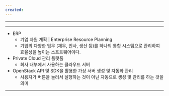 ```yaml
---
created:
---
```



---


---

- ERP 
	- 기업 자원 계획 | Enterprise Resource Planning
	- 기업의 다양한 업무 (재무, 인사, 생산 등)를 하나의 통합 시스템으로 관리하여 효율성을 높이는 소프트웨어이다.
- Private Cloud 관리 플랫폼
	- 회사 내부에서 사용하는 클라우드 서버
- OpenStack API 및 SDK을 활용한 가상 서버 생성 및 자동화 관리
	- 사용자가 버튼을 눌러서 실행하는 것이 아닌 자동으로 생성 및 관리를 하는 것을 의미

---
